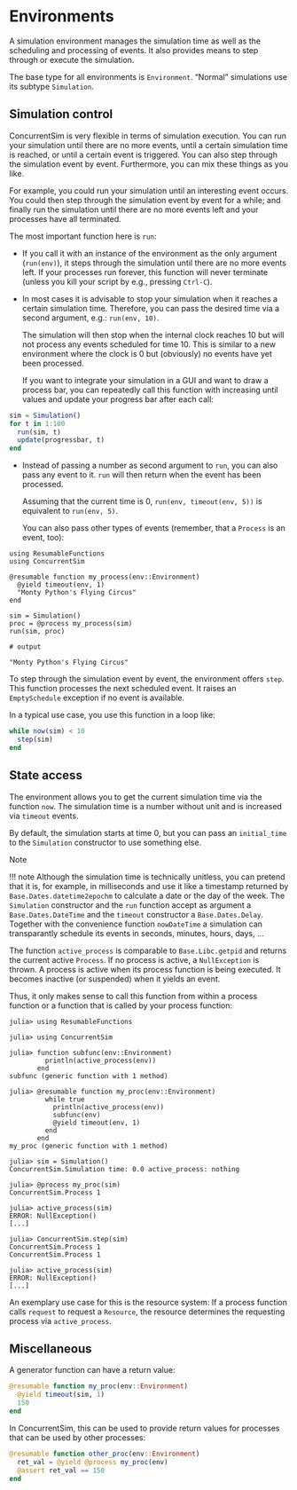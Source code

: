 # Environments

A simulation environment manages the simulation time as well as the scheduling and processing of events. It also provides means to step through or execute the simulation.

The base type for all environments is `Environment`. “Normal” simulations use its subtype `Simulation`.

## Simulation control

ConcurrentSim is very flexible in terms of simulation execution. You can run your simulation until there are no more events, until a certain simulation time is reached, or until a certain event is triggered. You can also step through the simulation event by event. Furthermore, you can mix these things as you like.

For example, you could run your simulation until an interesting event occurs. You could then step through the simulation event by event for a while; and finally run the simulation until there are no more events left and your processes have all terminated.

The most important function here is `run`:

- If you call it with an instance of the environment as the only argument  (`run(env)`), it steps through the simulation until there are no more events left. If your processes run forever, this function will never terminate (unless you kill your script by e.g., pressing `Ctrl-C`).

- In most cases it is advisable to stop your simulation when it reaches a certain simulation time. Therefore, you can pass the desired time via a second argument, e.g.: `run(env, 10)`.

  The simulation will then stop when the internal clock reaches 10 but will not process any events scheduled for time 10. This is similar to a new environment where the clock is 0 but (obviously) no events have yet been processed.

  If you want to integrate your simulation in a GUI and want to draw a process bar, you can repeatedly call this function with increasing until values and update your progress bar after each call:

```julia
sim = Simulation()
for t in 1:100
  run(sim, t)
  update(progressbar, t)
end
```

- Instead of passing a number as second argument to `run`, you can also pass any event to it. `run` will then return when the event has been processed.

  Assuming that the current time is 0, `run(env, timeout(env, 5))` is equivalent to `run(env, 5)`.

  You can also pass other types of events (remember, that a `Process` is an event, too):

```jldoctest
using ResumableFunctions
using ConcurrentSim

@resumable function my_process(env::Environment)
  @yield timeout(env, 1)
  "Monty Python's Flying Circus"
end

sim = Simulation()
proc = @process my_process(sim)
run(sim, proc)

# output

"Monty Python's Flying Circus"
```

To step through the simulation event by event, the environment offers `step`. This function processes the next scheduled event. It raises an `EmptySchedule` exception if no event is available.

In a typical use case, you use this function in a loop like:
```julia
while now(sim) < 10
  step(sim)
end
```

## State access

The environment allows you to get the current simulation time via the function `now`. The simulation time is a number without unit and is increased via `timeout` events.

By default, the simulation starts at time 0, but you can pass an `initial_time` to the `Simulation` constructor to use something else.

Note

!!! note
    Although the simulation time is technically unitless, you can pretend that it is, for example, in milliseconds and use it like a timestamp returned by `Base.Dates.datetime2epochm` to calculate a date or the day of the week. The `Simulation` constructor and the `run` function accept as argument a `Base.Dates.DateTime` and the `timeout` constructor a `Base.Dates.Delay`. Together with the convenience function `nowDateTime` a simulation can transparantly schedule its events in seconds, minutes, hours, days, ...

The function `active_process` is comparable to `Base.Libc.getpid` and returns the current active `Process`. If no process is active, a `NullException` is thrown. A process is active when its process function is being executed. It becomes inactive (or suspended) when it yields an event.

Thus, it only makes sense to call this function from within a process function or a function that is called by your process function:

```jldoctest
julia> using ResumableFunctions

julia> using ConcurrentSim

julia> function subfunc(env::Environment)
         println(active_process(env))
       end
subfunc (generic function with 1 method)

julia> @resumable function my_proc(env::Environment)
         while true
           println(active_process(env))
           subfunc(env)
           @yield timeout(env, 1)
         end
       end
my_proc (generic function with 1 method)

julia> sim = Simulation()
ConcurrentSim.Simulation time: 0.0 active_process: nothing

julia> @process my_proc(sim)
ConcurrentSim.Process 1

julia> active_process(sim)
ERROR: NullException()
[...]

julia> ConcurrentSim.step(sim)
ConcurrentSim.Process 1
ConcurrentSim.Process 1

julia> active_process(sim)
ERROR: NullException()
[...]
```

An exemplary use case for this is the resource system: If a process function calls `request` to request a `Resource`, the resource determines the requesting process via `active_process`.

## Miscellaneous

A generator function can have a return value:

```julia
@resumable function my_proc(env::Environment)
  @yield timeout(sim, 1)
  150
end
```

In ConcurrentSim, this can be used to provide return values for processes that can be used by other processes:

```julia
@resumable function other_proc(env::Environment)
  ret_val = @yield @process my_proc(env)
  @assert ret_val == 150
end
```